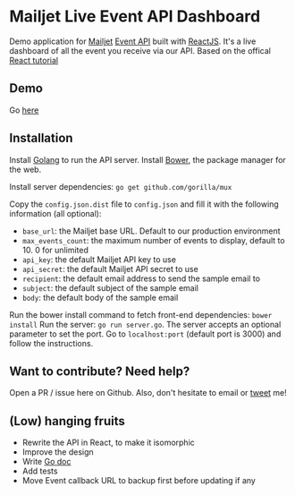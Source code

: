 # Mailjet Live Event API Dashboard

Demo application for [Mailjet](https://mailjet.com) [Event API](http://dev.mailjet.com/guides/event-api-guide/) built with [ReactJS](http://facebook.github.io/react/).
It's a live dashboard of all the event you receive via our API.
Based on the offical [React tutorial](https://github.com/reactjs/react-tutorial)

## Demo

Go [here](https://live-event-dashboard-demo.mailjet.com)

## Installation

Install [Golang](http://golang.org/) to run the API server.
Install [Bower](http://bower.io/), the package manager for the web.

Install server dependencies: `go get github.com/gorilla/mux`

Copy the `config.json.dist` file to `config.json` and fill it with the following information (all optional):
* `base_url`: the Mailjet base URL. Default to our production environment
* `max_events_count`: the maximum number of events to display, default to 10. 0 for unlimited
* `api_key`: the default Mailjet API key to use
* `api_secret`: the default Mailjet API secret to use
* `recipient`: the default email address to send the sample email to
* `subject`: the default subject of the sample email
* `body`: the default body of the sample email

Run the bower install command to fetch front-end dependencies: `bower install`
Run the server: `go run server.go`. The server accepts an optional parameter to set the port.
Go to `localhost:port` (default port is 3000) and follow the instructions.

## Want to contribute? Need help?

Open a PR / issue here on Github.
Also, don't hesitate to email or [tweet](https://twitter.com/arnaud_breton) me!

## (Low) hanging fruits
* Rewrite the API in React, to make it isomorphic
* Improve the design
* Write [Go doc](https://godoc.org/)
* Add tests
* Move Event callback URL to backup first before updating if any
